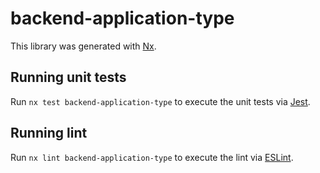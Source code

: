 # backend-application-type

This library was generated with [Nx](https://nx.dev).

## Running unit tests

Run `nx test backend-application-type` to execute the unit tests via [Jest](https://jestjs.io).

## Running lint

Run `nx lint backend-application-type` to execute the lint via [ESLint](https://eslint.org/).
